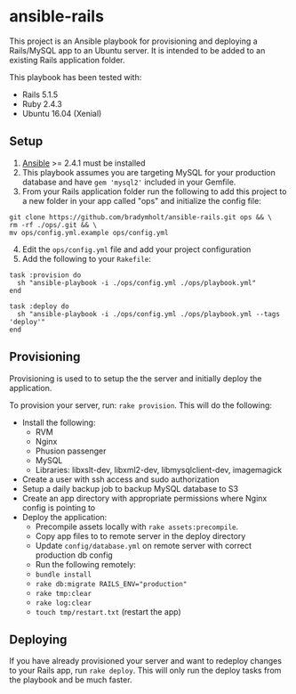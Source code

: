 # ansible-rails

This project is an Ansible playbook for provisioning and deploying a Rails/MySQL app to an Ubuntu server.  It is intended to be added to an existing Rails application folder.

This playbook has been tested with:

- Rails 5.1.5
- Ruby 2.4.3
- Ubuntu 16.04 (Xenial)

## Setup

1. [Ansible](http://docs.ansible.com/ansible/latest/intro_installation.html) >= 2.4.1 must be installed
1. This playbook assumes you are targeting MySQL for your production database and have `gem 'mysql2'` included in your Gemfile.
1. From your Rails application folder run the following to add this project to a new folder in your app called "ops" and initialize the config file:
```
git clone https://github.com/bradymholt/ansible-rails.git ops && \
rm -rf ./ops/.git && \
mv ops/config.yml.example ops/config.yml
```
4. Edit the `ops/config.yml` file and add your project configuration
5. Add the following to your `Rakefile`:
```
task :provision do
  sh "ansible-playbook -i ./ops/config.yml ./ops/playbook.yml"
end

task :deploy do
  sh "ansible-playbook -i ./ops/config.yml ./ops/playbook.yml --tags 'deploy'"
end
```

## Provisioning

Provisioning is used to to setup the the server and initially deploy the application.

To provision your server, run: `rake provision`.  This will do the following:

- Install the following:
  - RVM
  - Nginx
  - Phusion passenger
  - MySQL
  - Libraries: libxslt-dev, libxml2-dev, libmysqlclient-dev, imagemagick
- Create a user with ssh access and sudo authorization
- Setup a daily backup job to backup MySQL database to S3
- Create an app directory with appropriate permissions where Nginx config is pointing to
- Deploy the application:
  - Precompile assets locally with `rake assets:precompile`.
  - Copy app files to to remote server in the deploy directory
  - Update `config/database.yml` on remote server with correct production db config
  - Run the following remotely:
  - `bundle install`
  - `rake db:migrate RAILS_ENV="production"`
  - `rake tmp:clear`
  - `rake log:clear`
  - `touch tmp/restart.txt` (restart the app)

## Deploying

If you have already provisioned your server and want to redeploy changes to your Rails app, run `rake deploy`.  This will only run the deploy tasks from the playbook and be much faster.
